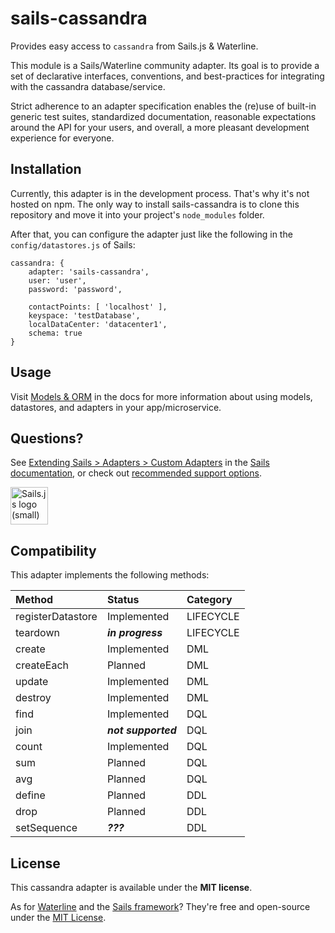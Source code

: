 # sails-cassandra

Provides easy access to `cassandra` from Sails.js & Waterline.

This module is a Sails/Waterline community adapter.  Its goal is to provide a set of declarative interfaces, conventions, and best-practices for integrating with the cassandra database/service.

Strict adherence to an adapter specification enables the (re)use of built-in generic test suites, standardized documentation, reasonable expectations around the API for your users, and overall, a more pleasant development experience for everyone.


## Installation

Currently, this adapter is in the development process. That's why it's not hosted on npm. The only way to install sails-cassandra is to clone this repository and move it into your project's `node_modules` folder. 

After that, you can  configure the adapter just like the following in the `config/datastores.js` of Sails:

```
cassandra: {
	adapter: 'sails-cassandra',
    user: 'user',
    password: 'password',
  
    contactPoints: [ 'localhost' ],
    keyspace: 'testDatabase',
    localDataCenter: 'datacenter1',
    schema: true
}
```
## Usage

Visit [Models & ORM](https://sailsjs.com/docs/concepts/models-and-orm) in the docs for more information about using models, datastores, and adapters in your app/microservice.

## Questions?

See [Extending Sails > Adapters > Custom Adapters](https://sailsjs.com/documentation/concepts/extending-sails/adapters/custom-adapters) in the [Sails documentation](https://sailsjs.com/documentation), or check out [recommended support options](https://sailsjs.com/support).

<a href="https://sailsjs.com" target="_blank" title="Node.js framework for building realtime APIs."><img src="https://github-camo.global.ssl.fastly.net/9e49073459ed4e0e2687b80eaf515d87b0da4a6b/687474703a2f2f62616c64657264617368792e6769746875622e696f2f7361696c732f696d616765732f6c6f676f2e706e67" width=60 alt="Sails.js logo (small)"/></a>


## Compatibility

This adapter implements the following methods:

| Method               | Status              | Category      |
|:---------------------|:--------------------|:--------------|
| registerDatastore    | Implemented         | LIFECYCLE     |
| teardown             | _**in progress**_   | LIFECYCLE     |
| create               | Implemented         | DML           |
| createEach           | Planned             | DML           |
| update               | Implemented         | DML           |
| destroy              | Implemented   	     | DML           |
| find                 | Implemented         | DQL           |
| join                 | _**not supported**_ | DQL           |
| count                | Implemented         | DQL           |
| sum                  | Planned             | DQL           |
| avg                  | Planned             | DQL           |
| define               | Planned             | DDL           |
| drop                 | Planned             | DDL           |
| setSequence          | _**???**_           | DDL           |


## License

This cassandra adapter is available under the **MIT license**.

As for [Waterline](http://waterlinejs.org) and the [Sails framework](https://sailsjs.com)?  They're free and open-source under the [MIT License](https://sailsjs.com/license).

